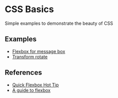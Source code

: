 # CSS Basics

Simple examples to demonstrate the beauty of CSS

## Examples

- [Flexbox for message box](flexbox-message-box)
- [Transform rotate](transform-rotate)

## References

- [Quick Flexbox Hot Tip](https://www.youtube.com/watch?v=_8RFURTyzA0)
- [A guide to flexbox](https://css-tricks.com/snippets/css/a-guide-to-flexbox/)
